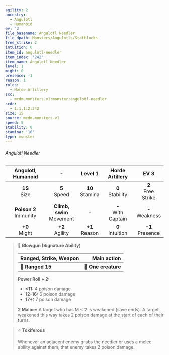 ```yaml
---
agility: 2
ancestry:
  - Angulotl
  - Humanoid
ev: '3'
file_basename: Angulotl Needler
file_dpath: Monsters/Angulotls/Statblocks
free_strike: 2
intuition: 0
item_id: angulotl-needler
item_index: '242'
item_name: Angulotl Needler
level: 1
might: 0
presence: -1
reason: 1
roles:
  - Horde Artillery
scc:
  - mcdm.monsters.v1:monster:angulotl-needler
scdc:
  - 1.1.1:2:242
size: 1S
source: mcdm.monsters.v1
speed: 5
stability: 0
stamina: '10'
type: monster
---
```


###### Angulotl Needler

|     Angulotl, Humanoid     |               -               |       Level 1       |     Horde Artillery     |          EV 3          |
| :------------------------: | :---------------------------: | :-----------------: | :---------------------: | :--------------------: |
|      **1S**<br/> Size      |       **5**<br/> Speed        | **10**<br/> Stamina |  **0**<br/> Stability   | **2**<br/> Free Strike |
| **Poison 2**<br/> Immunity | **Climb, swim**<br/> Movement |          -          | **-**<br/> With Captain |  **-**<br/> Weakness   |
|     **+0**<br/> Might      |      **+2**<br/> Agility      | **+1**<br/> Reason  |  **0**<br/> Intuition   |  **-1**<br/> Presence  |

<!-- -->
> 🏹 **Blowgun (Signature Ability)**
>
> | **Ranged, Strike, Weapon** |     **Main action** |
> | -------------------------- | ------------------: |
> | **📏 Ranged 15**           | **🎯 One creature** |
>
> **Power Roll + 2:**
>
> - **≤11:** 4 poison damage
> - **12-16:** 6 poison damage
> - **17+:** 7 poison damage
>
> **2 Malice:** A target who has M < 2 is weakened (save ends). A target weakened this way takes 2 poison damage at the start of each of their turns.

<!-- -->
> ⭐️ **Toxiferous**
>
> Whenever an adjacent enemy grabs the needler or uses a melee ability against them, that enemy takes 2 poison damage.
